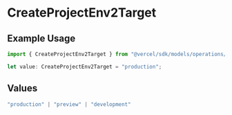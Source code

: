 # CreateProjectEnv2Target

## Example Usage

```typescript
import { CreateProjectEnv2Target } from "@vercel/sdk/models/operations/createprojectenv.js";

let value: CreateProjectEnv2Target = "production";
```

## Values

```typescript
"production" | "preview" | "development"
```